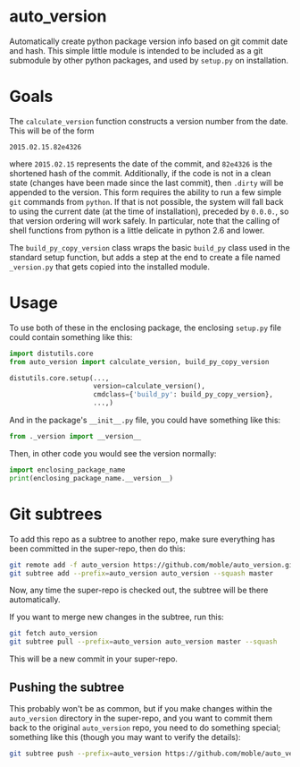 # auto_version

Automatically create python package version info based on git commit date and
hash.  This simple little module is intended to be included as a git submodule
by other python packages, and used by `setup.py` on installation.

# Goals

The `calculate_version` function constructs a version number from the date.
This will be of the form

    2015.02.15.82e4326

where `2015.02.15` represents the date of the commit, and `82e4326` is the
shortened hash of the commit.  Additionally, if the code is not in a clean
state (changes have been made since the last commit), then `.dirty` will be
appended to the version.  This form requires the ability to run a few simple
`git` commands from `python`.  If that is not possible, the system will fall
back to using the current date (at the time of installation), preceded by
`0.0.0.`, so that version ordering will work safely.  In particular, note that
the calling of shell functions from python is a little delicate in python 2.6
and lower.

The `build_py_copy_version` class wraps the basic `build_py` class used in
the standard setup function, but adds a step at the end to create a file named
`_version.py` that gets copied into the installed module.

# Usage

To use both of these in the enclosing package, the enclosing `setup.py` file
could contain something like this:

```python
import distutils.core
from auto_version import calculate_version, build_py_copy_version

distutils.core.setup(...,
                     version=calculate_version(),
                     cmdclass={'build_py': build_py_copy_version},
                     ...,)
```

And in the package's `__init__.py` file, you could have something like this:

```python
from ._version import __version__
```

Then, in other code you would see the version normally:

```python
import enclosing_package_name
print(enclosing_package_name.__version__)
```

# Git subtrees

To add this repo as a subtree to another repo, make sure everything has been
committed in the super-repo, then do this:

```sh
git remote add -f auto_version https://github.com/moble/auto_version.git
git subtree add --prefix=auto_version auto_version --squash master
```

Now, any time the super-repo is checked out, the subtree will be there
automatically.

If you want to merge new changes in the subtree, run this:

```sh
git fetch auto_version
git subtree pull --prefix=auto_version auto_version master --squash
```

This will be a new commit in your super-repo.

## Pushing the subtree

This probably won't be as common, but if you make changes within the
`auto_version` directory in the super-repo, and you want to commit them back to
the original `auto_version` repo, you need to do something special; something
like this (though you may want to verify the details):

```sh
git subtree push --prefix=auto_version https://github.com/moble/auto_version.git master
```
